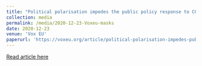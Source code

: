 ```yaml
---
title: "Political polarisation impedes the public policy response to COVID-19"
collection: media
permalink: /media/2020-12-23-Voxeu-masks
date: 2020-12-23
venue: 'Vox EU'
paperurl: 'https://voxeu.org/article/political-polarisation-impedes-public-policy-response-covid-19'
---
```


<a href='https://voxeu.org/article/political-polarisation-impedes-public-policy-response-covid-19'>Read article here</a>

